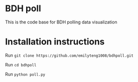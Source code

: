 # BDH poll 
This is the code base for BDH polling data visualization

# Installation instructions 
Run `git clone https://github.com/emilyteng1008/bdhpoll.git` 

Run `cd bdhpoll`

Run `python poll.py`
